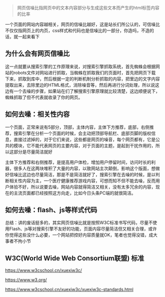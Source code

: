 > 网页信噪比指网页中的文本内容部分与生成这些文本而产生的html标签内容的比率

一个页面的网站内容越相关，网页的信噪比越好，这是站长们所公认的，可信噪比不仅仅指网页上的内页，css样式和代码也是信噪比的一部分，你造吗，不造的话，就一起来看下

## 为什么会有网页信噪比
这一点就要从搜索引擎的工作原理来说，对搜索引擎抓取系统，首先蜘蛛会根据网站的robots文件对网站进行抓取，当蜘蛛在抓取我们的页面时，首先把网页下载下来，抓取到库中，然后根据一定的判断机制分析抓取的内容，把里边的文字内容提取出来，去除里边的HTML格式，消除噪音等，然后再进行分词处理，所以说这边有一个去噪的步骤，如果站在们了解搜索引擎原理就比较清楚，这边顺便说下，蜘蛛抓取了但不代表就收录了你的网页。

## 如何去噪：相关性内容
一个页面，正常来说有5部分，顶部，主体内容，主体下方推荐，底部，右侧推荐，搜索引擎在分析一个页面的时候，会主动把顶部导航栏、底部页脚的版权信息，直接过滤掉的，对于它们来说，这些都是网页的噪音，每个网页都有，它是公共的模块，它不能代表网页的主要内容，对于页面的主题，是起到干扰作用的，所以这部分是尽量简洁就好

主体下方推荐和右侧推荐，是提高用户体检，增加用户停留时间，访问时长的利器，很多人在这两块堆积了大量的内容，以致网站主次颠倒，影响这个版面，想做好信噪比这边也尽量简洁，那是不是简洁就好了，搜索引擎在去噪的时候，是以判断相关性内容为主，一个医疗健康推荐游戏内容，可想而知不但不能去噪，反而用户体验不好，所以说要去噪，网站内容就得简洁又相关，没有太多冗余的内容，现在的主流页面都已经按照这方向走，比如今日头条PC端的就很简洁。

## 如何去噪：flash、js等样式代码
总结：讲的废话挺多的，其实网页信噪比就是按照W3C标准书写代码，尽量不使用Flash、js等对搜索引擎不友好的功能，页面内容尽量简洁但又相关合理，或许你觉得这些没什么必要，一个网站把控好内容质量就OK，笔者也觉得没错，成大事者不拘小节

## W3C(World Wide Web Consortium联盟) 标准
https://www.w3cschool.cn/xuexiw3c/

https://www.w3.org/

https://www.w3cschool.cn/xuexiw3c/xuexiw3c-standards.html
